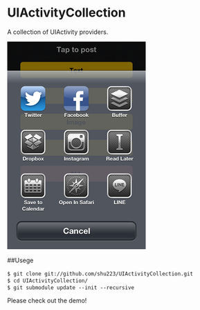 UIActivityCollection
====================

A collection of UIActivity providers.

![](00.png)

##Usege

```
$ git clone git://github.com/shu223/UIActivityCollection.git
$ cd UIActivityCollection/
$ git submodule update --init --recursive
```

Please check out the demo!